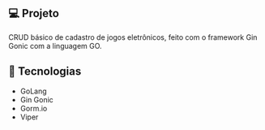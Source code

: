 ## 💻 Projeto
CRUD básico de cadastro de jogos eletrônicos, feito com o framework Gin Gonic com a linguagem GO.

## 🚀 Tecnologias
- GoLang
- Gin Gonic
- Gorm.io
- Viper
